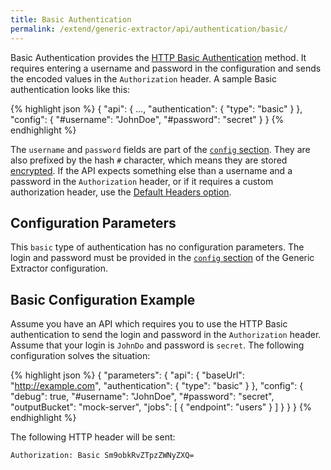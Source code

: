 ```yaml
---
title: Basic Authentication
permalink: /extend/generic-extractor/api/authentication/basic/
---
```


Basic Authentication provides the [HTTP Basic Authentication](https://en.wikipedia.org/wiki/Basic_access_authentication)
method. It requires entering a username and password in the configuration and sends the encoded values in the 
`Authorization` header. A sample Basic authentication looks like this:

{% highlight json %}
{
    "api": {
        ...,
        "authentication": {
            "type": "basic"
        }
    },
    "config": {
        "#username": "JohnDoe",
        "#password": "secret"
    }
}
{% endhighlight %}

The `username` and `password` fields are part of the [`config` section](/extend/generic-extractor/config/). 
They are also prefixed by the hash `#` character, which means they are stored [encrypted](/overview/encryption/). 
If the API expects something else than a username and a password in the `Authorization` header, or if it requires 
a custom authorization header, use the [Default Headers option](/extend/generic-extractor/api/#headers).

## Configuration Parameters
This `basic` type of authentication has no configuration parameters. The login and password must be provided in the 
[`config` section](/extend/generic-extractor/config/) of the Generic Extractor configuration.

## Basic Configuration Example
Assume you have an API which requires you to use the HTTP Basic authentication to send the login and password in 
the `Authorization` header. Assume that your login is `JohnDo` and password is `secret`. The following 
configuration solves the situation:

{% highlight json %}
{
    "parameters": {
        "api": {
            "baseUrl": "http://example.com",
            "authentication": {
                "type": "basic"
            }
        },
        "config": {
            "debug": true,
            "#username": "JohnDoe",
            "#password": "secret",
            "outputBucket": "mock-server",
            "jobs": [
                {
                    "endpoint": "users"
                }
            ]
        }
    }
}
{% endhighlight %}

The following HTTP header will be sent:

    Authorization: Basic Sm9obkRvZTpzZWNyZXQ=

